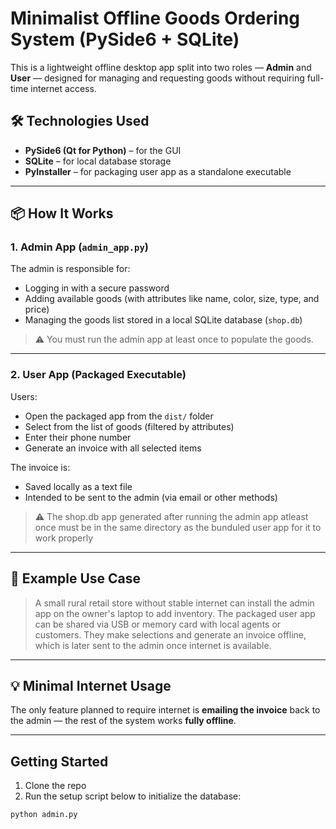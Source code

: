# Minimalist Offline Goods Ordering System (PySide6 + SQLite)

This is a lightweight offline desktop app split into two roles — **Admin** and **User** — designed for managing and requesting goods without requiring full-time internet access.

## 🛠 Technologies Used
- **PySide6 (Qt for Python)** – for the GUI
- **SQLite** – for local database storage
- **PyInstaller** – for packaging user app as a standalone executable

---

## 📦 How It Works

### 1. **Admin App (`admin_app.py`)**
The admin is responsible for:
- Logging in with a secure password
- Adding available goods (with attributes like name, color, size, type, and price)
- Managing the goods list stored in a local SQLite database (`shop.db`)

> ⚠️ You must run the admin app at least once to populate the goods.

---

### 2. **User App (Packaged Executable)**
Users:
- Open the packaged app from the `dist/` folder
- Select from the list of goods (filtered by attributes)
- Enter their phone number
- Generate an invoice with all selected items

The invoice is:
- Saved locally as a text file
- Intended to be sent to the admin (via email or other methods)

> ⚠️ The shop.db app generated after running the admin app atleast once must be in the same directory as the bunduled user app for it to work properly
---

## 📄 Example Use Case

> A small rural retail store without stable internet can install the admin app on the owner's laptop to add inventory. The packaged user app can be shared via USB or memory card with local agents or customers. They make selections and generate an invoice offline, which is later sent to the admin once internet is available.

---

## 💡 Minimal Internet Usage

The only feature planned to require internet is **emailing the invoice** back to the admin — the rest of the system works **fully offline**.

---

##  Getting Started 

1. Clone the repo
2. Run the setup script below to initialize the database:

```bash
python admin.py
